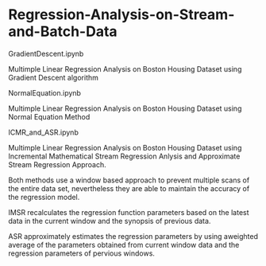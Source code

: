 # Regression-Analysis-on-Stream-and-Batch-Data

GradientDescent.ipynb 

Multimple Linear Regression Analysis on Boston Housing Dataset using Gradient Descent algorithm

NormalEquation.ipynb

Multimple Linear Regression Analysis on Boston Housing Dataset using Normal Equation Method

ICMR_and_ASR.ipynb

Multimple Linear Regression Analysis on Boston Housing Dataset using Incremental Mathematical Stream Regression Anlysis and Approximate Stream Regression Approach.

Both methods use a window based approach to prevent multiple scans of the entire data set, nevertheless they are able to maintain the accuracy of the regression model.

IMSR recalculates the regression function parameters based on the latest data in the current window and the synopsis of previous data.

ASR approximately estimates the regression parameters by using aweighted average of the parameters obtained from current window data and the regression parameters of pervious windows.



